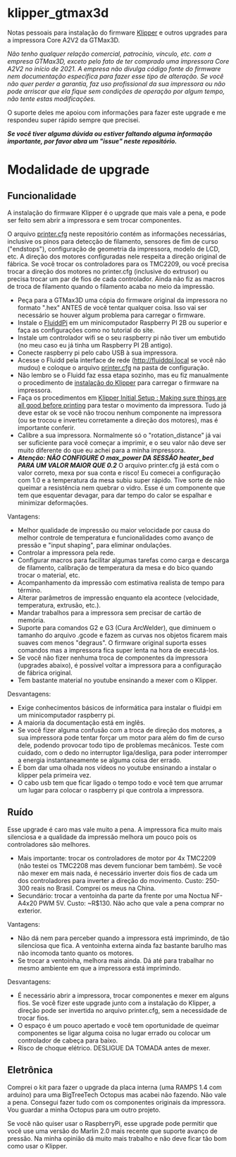 # klipper_gtmax3d

Notas pessoais para instalação do firmware [Klipper](https://www.klipper3d.org/) e outros upgrades para a impressora Core A2V2 da GTMax3D.

*Não tenho qualquer relação comercial, patrocínio, vínculo, etc. com a empresa GTMax3D, exceto pelo fato de ter comprado uma impressora Core A2V2 no início de 2021. A empresa não divulga código fonte do firmware nem documentação específica para fazer esse tipo de alteração. Se você não quer perder a garantia, faz uso profissional da sua impressora ou não pode arriscar que ela fique sem condições de operação por algum tempo, não tente estas modificações.*

O suporte deles me apoiou com informações para fazer este upgrade e me respondeu super rápido sempre que precisei. 

***Se você tiver alguma dúvida ou estiver faltando alguma informação importante, por favor abra um "issue" neste repositório.***


# Modalidade de upgrade

## Funcionalidade

A instalação do firmware Klipper é o upgrade que mais vale a pena, e pode ser feito sem abrir a impressora e sem trocar componentes.

O arquivo [printer.cfg](printer.cfg) neste repositório contém as informações necessárias, inclusive os pinos para detecção de filamento, sensores de fim de curso ("endstops"), configuração de geometria da impressora, modelo de LCD, etc. A direção dos motores configuradas nele respeita a direção original de fábrica. Se você trocar os controladores para os TMC2209, ou você precisa trocar a direção dos motores no printer.cfg (inclusive do extrusor) ou precisa trocar um par de fios de cada controlador. Ainda não fiz as macros de troca de filamento quando o filamento acaba no meio da impressão.

* Peça para a GTMax3D uma cópia do firmware original da impressora no formato ".hex" ANTES de você tentar qualquer coisa. Isso vai ser necessário se houver algum problema para carregar o firmware.
* Instale o [FluiddPi](https://docs.fluidd.xyz/installation/fluiddpi) em um minicomputador Raspberry PI 2B ou superior e faça as configurações como no tutorial do site.
* Instale um controlador wifi se o seu raspberry pi não tiver um embutido (no meu caso eu já tinha um Raspberry PI 2B antigo).
* Conecte raspberry pi pelo cabo USB à sua impressora.
* Acesse o Fluidd pela interface de rede (http://fluiddpi.local se você não mudou) e coloque o arquivo [printer.cfg](printer.cfg) na pasta de configuração.
* Não lembro se o Fluidd faz essa etapa sozinho, mas eu fiz manualmente o procedimento de [instalação do Klipper](https://www.klipper3d.org/Installation.html) para carregar o firmware na impressora.
* Faça os procedimentos em [Klipper Initial Setup : Making sure things are all good before printing](https://www.youtube.com/watch?v=T-knWbh1Gg8) para testar o movimento da impressora. Tudo já deve estar ok se você não trocou nenhum componente na impressora (ou se trocou e inverteu corretamente a direção dos motores), mas é importante conferir.
* Calibre a sua impressora. Normalmente só o "rotation_distance" já vai ser suficiente para você começar a imprimir, e o seu valor não deve ser muito diferente do que eu achei para a minha impressora.
* ***Atenção: NÃO CONFIGURE O max_power DA SESSÃO heater_bed PARA UM VALOR MAIOR QUE 0.2*** O arquivo printer.cfg já está com o valor correto, mexa por sua conta e risco! Eu comecei a configuração com 1.0 e a temperatura da mesa subiu super rápido. Tive sorte de não queimar a resistência nem quebrar o vidro. Esse é um componente que tem que esquentar devagar, para dar tempo do calor se espalhar e minimizar deformações.


Vantagens:
* Melhor qualidade de impressão ou maior velocidade por causa do melhor controle de temperatura e funcionalidades como avanço de pressão e "input shaping", para eliminar ondulações.
* Controlar a impressora pela rede.
* Configurar macros para facilitar algumas tarefas como carga e descarga de filamento, calibração de temperatura da mesa e do bico quando trocar o material, etc.
* Acompanhamento da impressão com estimativa realista de tempo para término.
* Alterar parâmetros de impressão enquanto ela acontece (velocidade, temperatura, extrusão, etc.).
* Mandar trabalhos para a impressora sem precisar de cartão de memória.
* Suporte para comandos G2 e G3 (Cura ArcWelder), que diminuem o tamanho do arquivo .gcode e fazem as curvas nos objetos ficarem mais suaves com menos "degraus". O firmware original suporta esses comandos mas a impressora fica super lenta na hora de executá-los.
* Se você não fizer nenhuma troca de componentes da impressora (upgrades abaixo), é possível voltar a impressora para a configuração de fábrica original.
* Tem bastante material no youtube ensinando a mexer com o Klipper.

Desvantagens:
* Exige conhecimentos básicos de informática para instalar o fluidpi em um minicomputador raspberry pi.
* A maioria da documentação está em inglês.
* Se você fizer alguma confusão com a troca de direção dos motores, a sua impressora pode tentar forçar um motor para além do fim de curso dele, podendo provocar todo tipo de problemas mecânicos. Teste com cuidado, com o dedo no interruptor liga/desliga, para poder interromper a energia instantaneamente se alguma coisa der errado.
* É bom dar uma olhada nos vídeos no youtube ensinando a instalar o klipper pela primeira vez.
* O cabo usb tem que ficar ligado o tempo todo e você tem que arrumar um lugar para colocar o raspberry pi que controla a impressora.


## Ruído

Esse upgrade é caro mas vale muito a pena. A impressora fica muito mais silenciosa e a qualidade da impressão melhora um pouco pois os controladores são melhores.

* Mais importante: trocar os controladores de motor por 4x TMC2209 (não testei os TMC2208 mas devem funcionar bem também). Se você não mexer em mais nada, é necessário inverter dois fios de cada um dos controladores para inverter a direção do movimento. Custo: 250-300 reais no Brasil. Comprei os meus na China.
* Secundário: trocar a ventoinha da parte da frente por uma Noctua NF-A4x20 PWM 5V. Custo: ~R$130. Não acho que vale a pena comprar no exterior.

Vantagens:
* Não dá nem para perceber quando a impressora está imprimindo, de tão silenciosa que fica. A ventoinha externa ainda faz bastante barulho mas não incomoda tanto quanto os motores.
* Se trocar a ventoinha, melhora mais ainda. Dá até para trabalhar no mesmo ambiente em que a impressora está imprimindo.

Desvantagens:
* É necessário abrir a impressora, trocar componentes e mexer em alguns fios. Se você fizer este upgrade junto com a instalação do Klipper, a direção pode ser invertida no arquivo printer.cfg, sem a necessidade de trocar fios.
* O espaço é um pouco apertado e você tem oportunidade de queimar componentes se ligar alguma coisa no lugar errado ou colocar um controlador de cabeça para baixo.
* Risco de choque elétrico. DESLIGUE DA TOMADA antes de mexer.


## Eletrônica

Comprei o kit para fazer o upgrade da placa interna (uma RAMPS 1.4 com arduíno) para uma BigTreeTech Octopus mas acabei não fazendo. Não vale a pena. Consegui fazer tudo com os componentes originais da impressora. Vou guardar a minha Octopus para um outro projeto.

Se você não quiser usar o RaspberryPi, esse upgrade pode permitir que você use uma versão do Marlin 2.0 mais recente que suporte avanço de pressão. Na minha opinião dá muito mais trabalho e não deve ficar tão bom como usar o Klipper.


